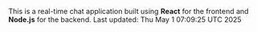 This is a real-time chat application built using **React** for the frontend and **Node.js** for the backend.
Last updated: Thu May  1 07:09:25 UTC 2025
